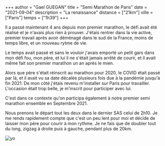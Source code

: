 +++
author = "Gael GUEGAN"
title = "Semi Marathon de Paris"
date = "2021-09-04"
description = "La renaissance"
distance = ["21km"]
ville = ["Paris"]
temps = ["1h39"]
+++

Il a passé maintenant 4 ans depuis mon premier marathon, le défi avait été réalisé et je n'avais plus rien à prouver. J'étais rentrer dans la vie active, premier travail après avoir déménagé dans le sud de la France, moins de temps libre, et un nouveau rytme de vie.

Le temps avait passé et sans le vouloir j'avais emporté un petit gars dans mon défi fou, mon père, et lui il ne s'était jamais arrêté de courir, et il avait même fait son premier marathon un an après le mien.

Alors que père s'était réinscrit au marathon pour 2020, le COVID était passé par là, et il avait vu sa date décalée plusieurs fois due à la pandémie jusqu'à fin 2021. De mon côté j'étais revenu m'installer sur Paris pour travailler. L'occasion était trop belle, je m'inscrit pour participer avec lui.

C'est dans ce contexte qu'on participa également à notre premier semi marathon ensemble en Septembre 2021.

Nous prenons le départ tout les deux dans le dernier SAS celui de 2h10. Je me rends rapidement compte que c'est un peu lent pour moi et décide de laisser mon père pour courir à mon rythme. Je ne fais que de doubler tout du long, zigzag à droite puis à gauche, pendant plus de 20km.

![yo](/2021_semi_paris.jpg)
